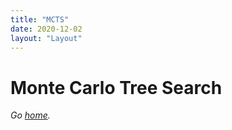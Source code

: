 ```yaml
---
title: "MCTS"
date: 2020-12-02
layout: "Layout"
---
```


# Monte Carlo Tree Search 

*Go [home](/).*

